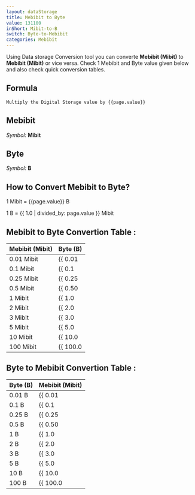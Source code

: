 ```yaml
---
layout: dataStorage
title: Mebibit to Byte
value: 131100
inShort: Mibit-to-B
switch: Byte-to-Mebibit
categories: Mebibit
---
```


Using Data storage Conversion tool you can converte **Mebibit (Mibit)** to **Mebibit (Mibit)** or vice versa. Check 1 Mebibit and Byte value given below and also check quick conversion tables.

## Formula
`Multiply the Digital Storage value by {{page.value}}`

## Mebibit
*Symbol:* **Mibit**

## Byte
*Symbol:* **B**

## How to Convert Mebibit to Byte?

1 Mibit = {{page.value}} B

1 B = {{ 1.0 | divided_by: page.value }} Mibit


## Mebibit to Byte Convertion Table :

| Mebibit (Mibit) | Byte (B) |
| ---- | ---- |
| 0.01 Mibit | {{ 0.01 | times: page.value }} B |
| 0.1 Mibit | {{ 0.1 | times: page.value }} B |
| 0.25 Mibit | {{ 0.25 | times: page.value }} B |
| 0.5 Mibit | {{ 0.50 | times: page.value }} B |
| 1 Mibit | {{ 1.0 | times: page.value }} B |
| 2 Mibit | {{ 2.0 | times: page.value }} B |
| 3 Mibit | {{ 3.0 | times: page.value }} B |
| 5 Mibit | {{ 5.0 | times: page.value }} B |
| 10 Mibit | {{ 10.0 | times: page.value }} B |
| 100 Mibit | {{ 100.0 | times: page.value }} B |

## Byte to Mebibit Convertion Table :

| Byte (B) | Mebibit (Mibit) |
| ---- | ---- |
| 0.01 B | {{ 0.01 | divided_by: page.value }} Mibit |
| 0.1 B | {{ 0.1 | divided_by: page.value }} Mibit |
| 0.25 B | {{ 0.25 | divided_by: page.value }} Mibit |
| 0.5 B | {{ 0.50 | divided_by: page.value }} Mibit |
| 1 B | {{ 1.0 | divided_by: page.value }} Mibit |
| 2 B | {{ 2.0 | divided_by: page.value }} Mibit |
| 3 B | {{ 3.0 | divided_by: page.value }} Mibit |
| 5 B | {{ 5.0 | divided_by: page.value }} Mibit |
| 10 B | {{ 10.0 | divided_by: page.value }} Mibit |
| 100 B | {{ 100.0 | divided_by: page.value }} Mibit |


<script>
document.getElementById('selectInput')[7].selected = true
document.getElementById('selectOutput')[1].selected = true
</script>
